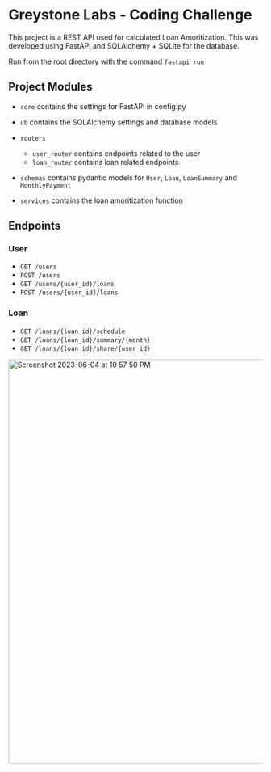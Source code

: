 # Greystone Labs - Coding Challenge

This project is a REST API used for calculated Loan Amoritization. This was developed using FastAPI and SQLAlchemy + SQLite for the database.

Run from the root directory with the command `fastapi run`

## Project Modules

- `core` contains the settings for FastAPI in config.py

- `db` contains the SQLAlchemy settings and database models

- `routers`
   -  `user_router` contains endpoints related to the user
   -  `loan_router` contains loan related endpoints

- `schemas` contains pydantic models for `User`, `Loan`, `LoanSummary` and `MonthlyPayment`

- `services` contains the loan amoritization function

## Endpoints

### User
- `GET /users`
- `POST /users`
- `GET /users/{user_id}/loans`
- `POST /users/{user_id}/loans`

### Loan
- `GET /loans/{loan_id}/schedule`
- `GET /loans/{loan_id}/summary/{month}`
- `GET /loans/{loan_id}/share/{user_id}`

<img width="800" alt="Screenshot 2023-06-04 at 10 57 50 PM" src="https://github.com/afmirza2/gstone/assets/14025552/3aa05d0f-ee23-4641-a8d0-73e1e805ad0d">
